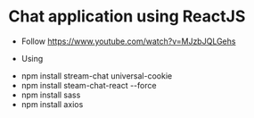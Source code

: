 # Chat application using ReactJS
- Follow https://www.youtube.com/watch?v=MJzbJQLGehs

- Using
+ npm install stream-chat universal-cookie
+ npm install steam-chat-react --force
+ npm install sass
+ npm install axios
